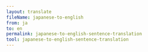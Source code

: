 ```yaml
---
layout: translate
fileName: japanese-to-english
from: ja
to: en
permalink: japanese-to-english-sentence-translation
tool: japanese-to-english-sentence-translation
---
```

